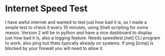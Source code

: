 # Internet Speed Test
I have awful internet and wanted to test just how bad it is, so I made a simple test to check it every 10 minutes, using Shell scripting for some reason.
Version 2 will be in python and have a nice dashboard to display just how bad it is, also a logging feature.
Needs speedtest.[net] CLI program to work, also ping but thats typically already on systems.
If ping [icmp] is blocked by your firewall you will need to allow it.